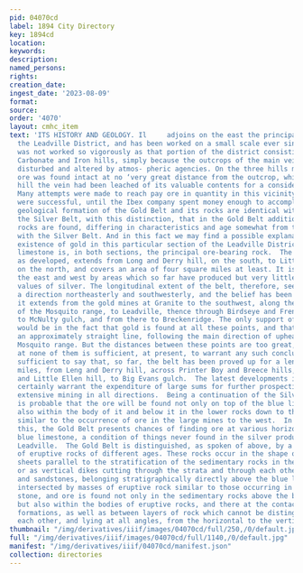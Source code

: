 ```yaml
---
pid: 04070cd
label: 1894 City Directory
key: 1894cd
location: 
keywords: 
description: 
named_persons: 
rights: 
creation_date: 
ingest_date: '2023-08-09'
format: 
source: 
order: '4070'
layout: cmhc_item
text: 'ITS HISTORY AND GEOLOGY. Il     adjoins on the east the principal mines of
  the Leadville District, and has been worked on a small scale ever since 1879. It
  was not worked so vigorously as that portion of the district consisting of Fryer,
  Carbonate and Iron hills, simply because the outcrops of the main vein were more
  disturbed and altered by atmos- pheric agencies. On the three hills mentioned, the
  ore was found intact at no ‘very great distance from the outcrop, while on Breece
  hill the vein had been leached of its valuable contents for a considerable distance.
  Many attempts were made to reach pay ore in quantity in this vicinity, but none
  were successful, until the Ibex company spent money enough to accomplish the object.  The
  geological formation of the Gold Belt and its rocks are identical with those of
  the Silver Belt, with this distinction, that in the Gold Belt additional eruptive
  rocks are found, differing in characteristics and age somewhat from those associated
  with the Silver Belt. And in this fact we may find a possible explanation of the
  existence of gold in this particular section of the Leadville District. The blue
  limestone is, in both sections, the principal ore-bearing rock.  The belt, as far
  as developed, extends from Long and Derry hill, on the south, to Little Ellen hill
  on the north, and covers an area of four square miles at least. It is bounded on
  the east and west by areas which so far have produced but very little gold and large
  values of silver. The longitudinal extent of the belt, therefore, seems to be in
  a direction northeasterly and southwesterly, and the belief has been expressed that
  it extends from the gold mines at Granite to the southwest, along the foothills
  of the Mosquito range, to Leadville, thence through Birdseye and French gulches
  to McNulty gulch, and from there to Breckenridge. The only support of such a theory
  would be in the fact that gold is found at all these points, and that they lie in
  an approximately straight line, following the main direction of upheaval of the
  Mosquito range. But the distances between these points are too great, and the development
  at none of them is sufficient, at present, to warrant any such conclusion. It is
  sufficient to say that, so far, the belt has been proved up for a length of three
  miles, from Leng and Derry hill, across Printer Boy and Breece hills, Ball mountain
  and Little Ellen hill, to Big Evans gulch.  The latest developments in this area
  certainly warrant the expenditure of large sums for further prospecting and more
  extensive mining in all directions.  Being a continuation of the Silver Belt, it
  is probable that the ore will be found not only on top of the blue limestone, but
  also within the body of it and below it in the lower rocks down to the granite,
  similar to the occurrence of ore in the large mines to the west.  In addition to
  this, the Gold Belt presents chances of finding ore at various horizons above the
  blue limestone, a condition of things never found in the silver producing area of
  Leadville.  The Gold Belt is distinguished, as spoken of above, by a great variety
  of eruptive rocks of different ages. These rocks occur in the shape of intrusive
  sheets parallel to the stratification of the sedimentary rocks in the vicinity,
  or as vertical dikes cutting through the strata and through each other. The shales
  and sandstones, belonging stratigraphically directly above the blue limestone, are
  intersected by masses of eruptive rock similar to those occurring in the blue lime-
  stone, and ore is found not only in the sedimentary rocks above the blue lime- stone,
  but also within the bodies of eruptive rocks, and there at the contact of two dissimilar
  formations, as well as between layers of rock which cannot be distinguished from
  each other, and lying at all angles, from the horizontal to the vertical.    '
thumbnail: "/img/derivatives/iiif/images/04070cd/full/250,/0/default.jpg"
full: "/img/derivatives/iiif/images/04070cd/full/1140,/0/default.jpg"
manifest: "/img/derivatives/iiif/04070cd/manifest.json"
collection: directories
---
```

